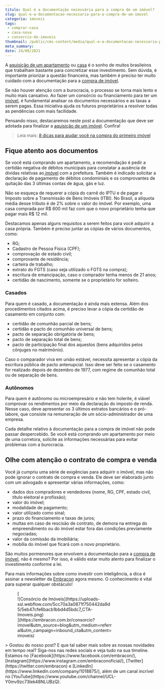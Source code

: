 ```yaml
---
titulo: Qual é a documentação necessária para a compra de um imóvel?
slug: qual-e-a-documentacao-necessaria-para-a-compra-de-um-imovel
categoria: imoveis
tags:
 - comprar-casa
 - casa-nova
 - consorcio-de-imoveis
thumbnail: /public/cms-content/media/qual-e-a-documentacao-necessaria-para-a-compra-de-um-imovel.jpeg
meta_summary: 
date: 24/09/2021
---
```

A [aquisição de um apartamento](https://www.embracon.com.br/blog/como-comprar-um-apartamento) ou [casa](https://www.embracon.com.br/blog/5-coisas-que-voce-precisa-saber-para-construir-uma-casa) é o sonho de muitos brasileiros que trabalham bastante para concretizar esse investimento. Sem dúvida, é importante priorizar a questão financeira, mas também é preciso ter muito cuidado com a documentação para a [compra de imóvel](https://www.embracon.com.br/blog/quero-comprar-uma-casa-ou-carro-com-consorcio-por-onde-comecar).

Se não houver atenção com a burocracia, o processo se torna mais lento e muito mais cansativo. Ao fazer um consórcio ou financiamento para ter um [imóvel](https://www.embracon.com.br/consorcio-de-imoveis), é fundamental analisar os documentos necessários e as taxas a serem pagas. Essa iniciativa ajuda os futuros proprietários a resolver todas as pendências com mais facilidade.

Pensando nisso, destacaremos neste post a documentação que deve ser adotada para finalizar a [aquisição de um imóvel](https://www.embracon.com.br/blog/vai-construir-uma-casa-descubra-quanto-vai-custar). Confira!

> Leia mais: [8 dicas para ajudar você na compra do primeiro imóvel](https://www.embracon.com.br/blog/8-dicas-compra-primeiro-imovel)

Fique atento aos documentos
---------------------------

Se você está comprando um apartamento, a recomendação é pedir a certidão negativa de débitos municipais para constatar a ausência de dívidas relativas ao[ imóvel](https://www.embracon.com.br/blog/hora-certa-comprar-imovel) com a prefeitura. Também é indicado solicitar a declaração de pagamento de débitos condominiais e os comprovantes de quitação das 3 últimas contas de água, gás e luz.

Não se esqueça de requerer a cópia do carnê do IPTU e de pagar o Imposto sobre a Transmissão de Bens Imóveis (ITBI). No Brasil, a alíquota média desse tributo é de 2% sobre o valor do imóvel. Por exemplo, uma casa comprada por R$ 600 mil faz com que o novo proprietário tenha que pagar mais R$ 12 mil.

Destacamos apenas alguns requisitos a serem feitos para você adquirir a casa própria. Também é preciso juntar as cópias de vários documentos, como:

- RG;
- Cadastro de Pessoa Física (CPF);
- comprovação de estado civil;
- comprovante de residência;
- carteira de trabalho;
- extrato do FGTS (caso seja utilizado o FGTS na compra);
- escritura de emancipação, caso o comprador tenha menos de 21 anos;
- certidão de nascimento, somente se o proprietário for solteiro.

### Casados

Para quem é casado, a documentação é ainda mais extensa. Além dos procedimentos citados acima, é preciso levar a cópia da certidão de casamento em conjunto com:

- certidão de comunhão parcial de bens;
- certidão e pacto de comunhão universal de bens;
- pacto de separação obrigatória de bens;
- pacto de separação total de bens;
- pacto de participação final dos aquestos (bens adquiridos pelos cônjuges no matrimônio).

Caso o comparador viva em união estável, necessita apresentar a cópia da escritura pública de pacto antenupcial. Isso deve ser feito se o casamento for realizado depois de dezembro de 1977, com regime de comunhão total ou de separação de bens.

### Autônomos

Para quem é autônomo ou microempresário e não tem holerite, é viável comprovar os rendimentos por meio da declaração do imposto de renda. Nesse caso, deve apresentar os 3 últimos extratos bancários e o pró-labore, que consiste na remuneração de um sócio-administrador de uma empresa.

Cada detalhe relativo à documentação para a compra de imóvel não pode passar despercebido. Se você está comprando um apartamento por meio de uma corretora, solicite as informações necessárias para evitar problemas com a burocracia.

Olhe com atenção o contrato de compra e venda
---------------------------------------------

Você já cumpriu uma série de exigências para adquirir o imóvel, mas não pode ignorar o contrato de compra e venda. Ele deve ser elaborado junto com um advogado e apresentar várias informações, como:

- dados dos compradores e vendedores (nome, RG, CPF, estado civil, título eleitoral e profissão);
- valor do imóvel;
- modalidade de pagamento;
- valor utilizado como sinal;
- prazo do financiamento e taxas de juros;
- multas em caso de rescisão de contrato, de demora na entrega do empreendimento ou do imóvel estar fora das condições previamente negociadas;
- valor da comissão da imobiliária;
- mobília do imóvel que ficará com o novo proprietário.

São muitos pormenores que envolvem a documentação para a [compra de imóvel](https://www.embracon.com.br/blog/consorcio-de-imoveis-vale-a-pena), não é mesmo? Por isso, é válido estar muito atento para finalizar o investimento conforme a lei.

Para mais informações sobre como investir com inteligência, a dica é assinar a newsletter da [Embracon](https://www.embracon.com.br/) agora mesmo. O conhecimento é vital para superar qualquer obstáculo!

<figure class="w-richtext-figure-type-image w-richtext-align-center" style="max-width:310px">[<div>![Consórcio de Imóveis](https://uploads-ssl.webflow.com/5cc70a3a0871f750442da9d5/5eb47cfe6bacb1bbd4d5bdc7_CTA-Imoveis.png)</div>](https://embracon.com.br/consorcio?imovel&utm_source=blog&utm_medium=referral&utm_campaign=inbound_cta&utm_content=imoveis)</figure>> Gostou do nosso post? E que tal saber mais sobre as nossas novidades em tempo real? Siga-nos nas redes sociais e veja tudo na sua timeline. Estamos no [Facebook](https://www.facebook.com/embracon/), [Instagram](https://www.instagram.com/embraconoficial/), [Twitter](https://twitter.com/embracon) e [LinkedIn](https://www.linkedin.com/company/1018875/), além de um canal incrível no [YouTube](https://www.youtube.com/channel/UCL-Y0mv9zc73Iek48NLUBzQ).
